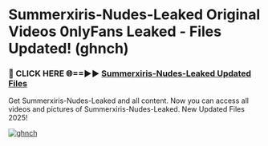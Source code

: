 # Summerxiris-Nudes-Leaked Original Videos 0nlyFans Leaked - Files Updated! (ghnch)

<h3>🔴 CLICK HERE 🌐==►► <a href="https://tinyurl.com/yc6ubb5a" rel="nofollow">Summerxiris-Nudes-Leaked Updated Files</a></h3>

Get Summerxiris-Nudes-Leaked and all content. Now you can access all videos and pictures of Summerxiris-Nudes-Leaked. New Updated Files 2025!

[![ghnch](https://i.imgur.com/7eu0CRL.gif)](https://tinyurl.com/yc6ubb5a)
